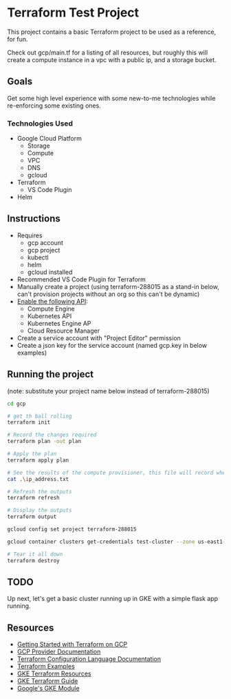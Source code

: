 # Terraform Test Project

This project contains a basic Terraform project to be used as a reference, for fun.

Check out gcp/main.tf for a listing of all resources, but roughly this will create a compute instance in a vpc with a public ip, and a storage bucket.

## Goals

Get some high level experience with some new-to-me technologies while re-enforcing some existing ones.

### Technologies Used

- Google Cloud Platform
  - Storage
  - Compute
  - VPC
  - DNS
  - gcloud
- Terraform
  - VS Code Plugin
- Helm

## Instructions

- Requires
  - gcp account
  - gcp project
  - kubectl
  - helm
  - gcloud installed
- Recommended VS Code Plugin for Terraform
- Manually create a project (using terraform-288015 as a stand-in below, can't provision projects without an org so this can't be dynamic)
- [Enable the following API](https://console.cloud.google.com/apis/library):
  - Compute Engine
  - Kubernetes API
  - Kubernetes Engine AP
  - Cloud Resource Manager
- Create a service account with "Project Editor" permission
- Create a json key for the service account (named gcp.key in below examples)

## Running the project

(note: substitute your project name below instead of terraform-288015)

```bash
cd gcp

# get th ball rolling
terraform init

# Record the changes required
terraform plan -out plan

# Apply the plan
terraform apply plan

# See the results of the compute provisioner, this file will record when ip are associated
cat .\ip_address.txt

# Refresh the outputs
terraform refresh

# Display the outputs
terraform output

gcloud config set project terraform-288015

gcloud container clusters get-credentials test-cluster --zone us-east1-d

# Tear it all down
terraform destroy
```

## TODO

Up next, let's get a basic cluster running up in GKE with a simple flask app running.

## Resources

- [Getting Started with Terraform on GCP](https://learn.hashicorp.com/tutorials/terraform/google-cloud-platform-builld?in=terraform/gcp-get-started)
- [GCP Provider Documentation](https://www.terraform.io/docs/providers/google/index.html)
- [Terraform Configuration Language Documentation](https://www.terraform.io/docs/configuration/index.html)
- [Terraform Examples](https://www.terraform.io/intro/examples/index.html)
- [GKE Terraform Resources](https://www.terraform.io/docs/providers/google/r/container_cluster.html)
- [GKE Terraform Guide](https://www.terraform.io/docs/providers/google/guides/using_gke_with_terraform.html)
- [Google's GKE Module](https://registry.terraform.io/modules/terraform-google-modules/kubernetes-engine/google/11.0.0)
